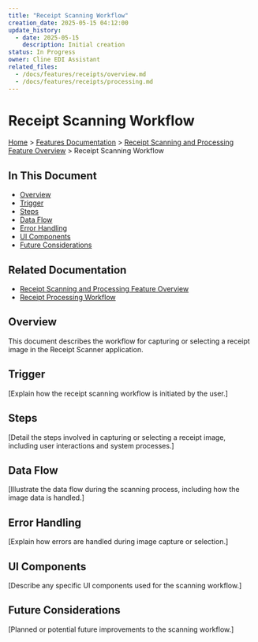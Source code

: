 ```yaml
---
title: "Receipt Scanning Workflow"
creation_date: 2025-05-15 04:12:00
update_history:
  - date: 2025-05-15
    description: Initial creation
status: In Progress
owner: Cline EDI Assistant
related_files:
  - /docs/features/receipts/overview.md
  - /docs/features/receipts/processing.md
---
```


# Receipt Scanning Workflow

[Home](/docs) > [Features Documentation](/docs/features) > [Receipt Scanning and Processing Feature Overview](../receipts/overview.md) > Receipt Scanning Workflow

## In This Document
- [Overview](#overview)
- [Trigger](#trigger)
- [Steps](#steps)
- [Data Flow](#data-flow)
- [Error Handling](#error-handling)
- [UI Components](#ui-components)
- [Future Considerations](#future-considerations)

## Related Documentation
- [Receipt Scanning and Processing Feature Overview](./overview.md)
- [Receipt Processing Workflow](./processing.md)

## Overview

This document describes the workflow for capturing or selecting a receipt image in the Receipt Scanner application.

## Trigger

[Explain how the receipt scanning workflow is initiated by the user.]

## Steps

[Detail the steps involved in capturing or selecting a receipt image, including user interactions and system processes.]

## Data Flow

[Illustrate the data flow during the scanning process, including how the image data is handled.]

## Error Handling

[Explain how errors are handled during image capture or selection.]

## UI Components

[Describe any specific UI components used for the scanning workflow.]

## Future Considerations

[Planned or potential future improvements to the scanning workflow.]
